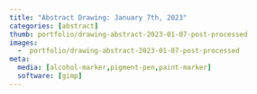 ```yaml
---
title: "Abstract Drawing: January 7th, 2023"
categories: [abstract]
thumb: portfolio/drawing-abstract-2023-01-07-post-processed
images:
  -  portfolio/drawing-abstract-2023-01-07-post-processed
meta:
  media: [alcohol-marker,pigment-pen,paint-marker]
  software: [gimp]
---
```

